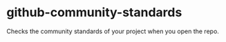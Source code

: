 # github-community-standards
Checks the community standards of your project when you open the repo.
